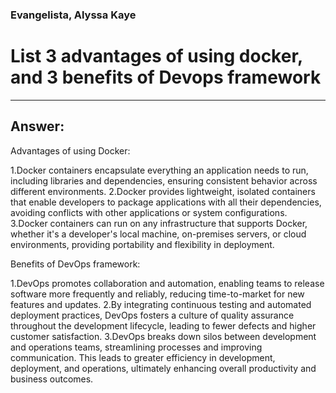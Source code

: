 ### Evangelista, Alyssa Kaye
# List 3 advantages of using docker, and 3 benefits of Devops framework
---
## Answer:
Advantages of using Docker:

1.Docker containers encapsulate everything an application needs to run, including libraries and dependencies, ensuring consistent behavior across different environments.
2.Docker provides lightweight, isolated containers that enable developers to package applications with all their dependencies, avoiding conflicts with other applications or system configurations.
3.Docker containers can run on any infrastructure that supports Docker, whether it's a developer's local machine, on-premises servers, or cloud environments, providing portability and flexibility in deployment.

Benefits of DevOps framework:

1.DevOps promotes collaboration and automation, enabling teams to release software more frequently and reliably, reducing time-to-market for new features and updates.
2.By integrating continuous testing and automated deployment practices, DevOps fosters a culture of quality assurance throughout the development lifecycle, leading to fewer defects and higher customer satisfaction.
3.DevOps breaks down silos between development and operations teams, streamlining processes and improving communication. This leads to greater efficiency in development, deployment, and operations, ultimately enhancing overall productivity and business outcomes.



